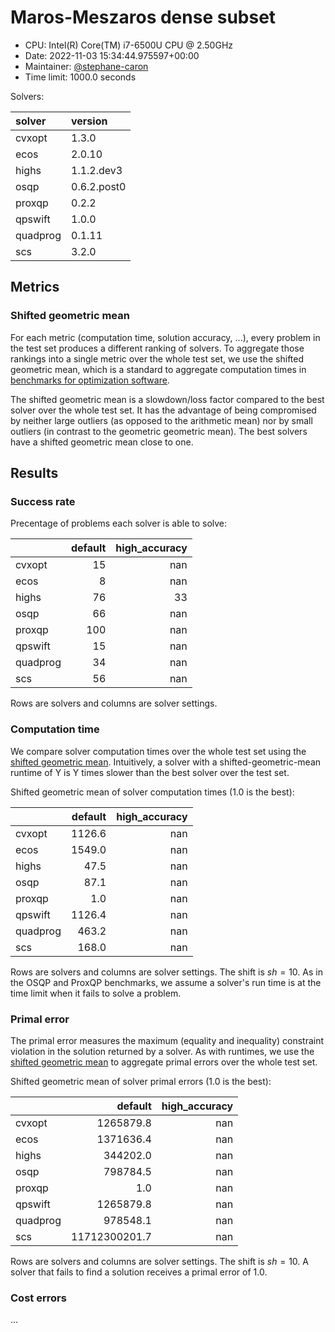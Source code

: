 # Maros-Meszaros dense subset

- CPU: Intel(R) Core(TM) i7-6500U CPU @ 2.50GHz
- Date: 2022-11-03 15:34:44.975597+00:00
- Maintainer: [@stephane-caron](https://github.com/stephane-caron/)
- Time limit: 1000.0 seconds

Solvers:

| solver   | version     |
|:---------|:------------|
| cvxopt   | 1.3.0       |
| ecos     | 2.0.10      |
| highs    | 1.1.2.dev3  |
| osqp     | 0.6.2.post0 |
| proxqp   | 0.2.2       |
| qpswift  | 1.0.0       |
| quadprog | 0.1.11      |
| scs      | 3.2.0       |

## Metrics

### Shifted geometric mean

For each metric (computation time, solution accuracy, ...), every problem in
the test set produces a different ranking of solvers. To aggregate those
rankings into a single metric over the whole test set, we use the shifted
geometric mean, which is a standard to aggregate computation times in
[benchmarks for optimization software](http://plato.asu.edu/bench.html).

The shifted geometric mean is a slowdown/loss factor compared to the best
solver over the whole test set. It has the advantage of being compromised by
neither large outliers (as opposed to the arithmetic mean) nor by small
outliers (in contrast to the geometric geometric mean). The best solvers have a
shifted geometric mean close to one.

## Results

### Success rate

Precentage of problems each solver is able to solve:

|          |   default |   high_accuracy |
|:---------|----------:|----------------:|
| cvxopt   |        15 |             nan |
| ecos     |         8 |             nan |
| highs    |        76 |              33 |
| osqp     |        66 |             nan |
| proxqp   |       100 |             nan |
| qpswift  |        15 |             nan |
| quadprog |        34 |             nan |
| scs      |        56 |             nan |

Rows are solvers and columns are solver settings.

### Computation time

We compare solver computation times over the whole test set using the [shifted
geometric mean](#shifted-geometric-mean). Intuitively, a solver with a
shifted-geometric-mean runtime of Y is Y times slower than the best solver over
the test set.

Shifted geometric mean of solver computation times (1.0 is the best):

|          |   default |   high_accuracy |
|:---------|----------:|----------------:|
| cvxopt   |    1126.6 |             nan |
| ecos     |    1549.0 |             nan |
| highs    |      47.5 |             nan |
| osqp     |      87.1 |             nan |
| proxqp   |       1.0 |             nan |
| qpswift  |    1126.4 |             nan |
| quadprog |     463.2 |             nan |
| scs      |     168.0 |             nan |

Rows are solvers and columns are solver settings. The shift is $sh = 10$. As in
the OSQP and ProxQP benchmarks, we assume a solver's run time is at the time
limit when it fails to solve a problem.

### Primal error

The primal error measures the maximum (equality and inequality) constraint
violation in the solution returned by a solver. As with runtimes, we use the
[shifted geometric mean](#shifted-geometric-mean) to aggregate primal errors
over the whole test set.

Shifted geometric mean of solver primal errors (1.0 is the best):

|          |       default |   high_accuracy |
|:---------|--------------:|----------------:|
| cvxopt   |     1265879.8 |             nan |
| ecos     |     1371636.4 |             nan |
| highs    |      344202.0 |             nan |
| osqp     |      798784.5 |             nan |
| proxqp   |           1.0 |             nan |
| qpswift  |     1265879.8 |             nan |
| quadprog |      978548.1 |             nan |
| scs      | 11712300201.7 |             nan |

Rows are solvers and columns are solver settings. The shift is $sh = 10$. A
solver that fails to find a solution receives a primal error of
1.0.

### Cost errors

...
